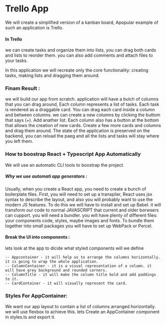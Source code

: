 # Trello App

We will create a simplified version of a kanban board, Apopular example of such an application is Trello.

#### In Trello
we can create tasks and organize them into lists, you can drag both cards and lists to reorder them. you can also add comments and attach files to your tasks.

In this application we will recreate only the core functionality: creating tasks, making lists and dragging them around.

### Finam Result :
we will build our app from scratch.
application will have a bulch of columns that you can drag around, Each column represents a list of tasks.
Each task is rendered as a draggable card. You can drag each card inside a column and between columns.
we can create a new columns by clicking the buttom that says (+).
Add anather list. Each column also has a button at the bottom that allows the creation of new cards.
Create a few more cards and columns and drag them around.
The state of the application is preserved on the backend, you can reload the paeg and all the lists and tasks will stay where you left them.
### How to boostrap React + Typescript App Automatically
We will use an automatic CLI tools to boostrap the project.
##### Why we use automati app generators :
Usually, when you create a React app, you need to create a bunch of boilerplate files.
First, you will need to set up a transpiler, React uses jsx syntax to describe the layout, and also you will probably want to use the modern JS features. To do this we will have to install and set up Babel. it will transform our code to normal JAVASCRIPT that current and older borwsers can cupport.
you will need a bundler. you will have plenty of different files: your components code, styles, maybe images and fonts. To bundle them together into small packages you will have to set up WebPack or Percel.

#### Break the UI into components :

lets look at the app to dicide what styled components  will we define

    -- Appcontainer - it will help us to arrange the columns horizontally. it is going to wrap the whole application.
    -- ColumnContainer - it is a visual representation of a column. it will have grey background and rounded corners.
    -- ColumnTitle - it will make the column title bold and add paddings to it.
    -- CardContainer - it will visually represent the card.

### Styles For AppContainer:
We want our app layout to contain a list of columns arranged horizontally. we will use flexbox to achieve this.
lets Create an AppContainer component in styles.ts and export it.



